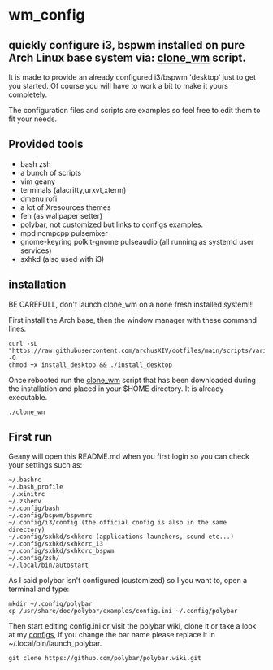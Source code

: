 # wm_config
## quickly configure i3, bspwm installed on pure Arch Linux base system via: [clone_wm](https://raw.githubusercontent.com/archusXIV/dotfiles/main/scripts/various/clone_wm) script.

It is made to provide an already configured i3/bspwm 'desktop' just to get you started.
Of course you will have to work a bit to make it yours completely.

The configuration files and scripts are examples so feel free to edit them to fit your needs.
## Provided tools
- bash zsh
- a bunch of scripts
- vim geany
- terminals (alacritty,urxvt,xterm)
- dmenu rofi
- a lot of Xresources themes
- feh (as wallpaper setter)
- polybar, not customized but links to configs examples.
- mpd ncmpcpp pulsemixer
- gnome-keyring polkit-gnome pulseaudio (all running as systemd user services)
- sxhkd (also used with i3)

## installation
BE CAREFULL, don't launch clone_wm on a none fresh installed system!!!

First install the Arch base, then the window manager with these command lines.
```
curl -sL "https://raw.githubusercontent.com/archusXIV/dotfiles/main/scripts/various/install_desktop" -O
chmod +x install_desktop && ./install_desktop
```
Once rebooted run the [clone_wm](https://raw.githubusercontent.com/archusXIV/dotfiles/main/scripts/various/clone_wm) script that has been downloaded during the installation and placed in your $HOME directory. It is already executable.
```
./clone_wn
```
## First run
Geany will open this README.md when you first login so you can check your settings such as:
```
~/.bashrc
~/.bash_profile
~/.xinitrc
~/.zshenv
~/.config/bash
~/.config/bspwm/bspwmrc
~/.config/i3/config (the official config is also in the same directory)
~/.config/sxhkd/sxhkdrc (applications launchers, sound etc...)
~/.config/sxhkd/sxhkdrc_i3
~/.config/sxhkd/sxhkdrc_bspwm
~/.config/zsh/
~/.local/bin/autostart
```
As I said polybar isn't configured (customized) so I you want to, open a terminal and type:
```
mkdir ~/.config/polybar
cp /usr/share/doc/polybar/examples/config.ini ~/.config/polybar
```
Then start editing config.ini or visit the polybar wiki, clone it or take a look at my [configs](https://github.com/archusXIV/dotfiles/tree/main/polybar), if you change the bar name please replace it in ~/.local/bin/launch_polybar.
```
git clone https://github.com/polybar/polybar.wiki.git
```
